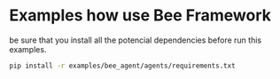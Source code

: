 # Examples how use Bee Framework

be sure that you install all the potencial dependencies before run this examples.

```bash 
pip install -r examples/bee_agent/agents/requirements.txt
```

